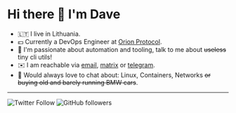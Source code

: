 # Hi there 👋 I'm Dave
- 🇱🇹 I live in Lithuania.
- 💵 Currently a DevOps Engineer at [Orion Protocol](https://orionprotocol.io).
- 🤖 I'm passionate about automation and tooling, talk to me about ~~useless~~ tiny cli utils!
- ✉️ I am reachable via [email](mailto:hello@aizenberg.co.uk), [matrix](matrix.to/#/@dave:m.gtw.lt) or [telegram](t.me/neoromantique).
- 💬 Would always love to chat about: Linux, Containers, Networks ~~or buying old and barely running BMW cars~~.
___
![Twitter Follow](https://img.shields.io/twitter/follow/neoromantique?style=social)
![GitHub followers](https://img.shields.io/github/followers/neoromantique?style=social)
